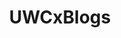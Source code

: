 ---
title: 'UWCxBlogs'
description: 'A collection of over 300 blogs in 20 languages written by UWC students from more than 55 countries at the 15 United World Colleges.'
image: 
link: 'http://uwcblogs.com'
cta: 'Search the blogs'
---